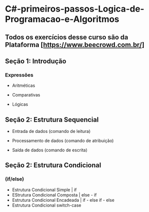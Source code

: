 # C#-primeiros-passos-Logica-de-Programacao-e-Algoritmos
## Todos os exercícios desse curso são da Plataforma [https://www.beecrowd.com.br/]
## Seção 1: Introdução

### Expressões

- Aritméticas

- Comparativas

- Lógicas

## Seção 2: Estrutura Sequencial

- Entrada de dados (comando de leitura)

- Processamento de dados (comando de atribuição)

- Saída de dados (comando de escrita)

## Seção 2: Estrutura Condicional

### (if/else)

- Estrutura Condicional Simple | if
- EStrutura Condicional Composta | else - if
- Estrutura Condicional Encadeada | if - else if - else 
- Estrutura Condicional switch-case



